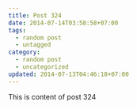```yaml
---
title: Post 324
date: 2014-07-14T03:58:58+07:00
tags:
  - random post
  - untagged
category:
  - random post
  - uncategorized
updated: 2014-07-13T04:46:18+07:00
---
```

This is content of post 324